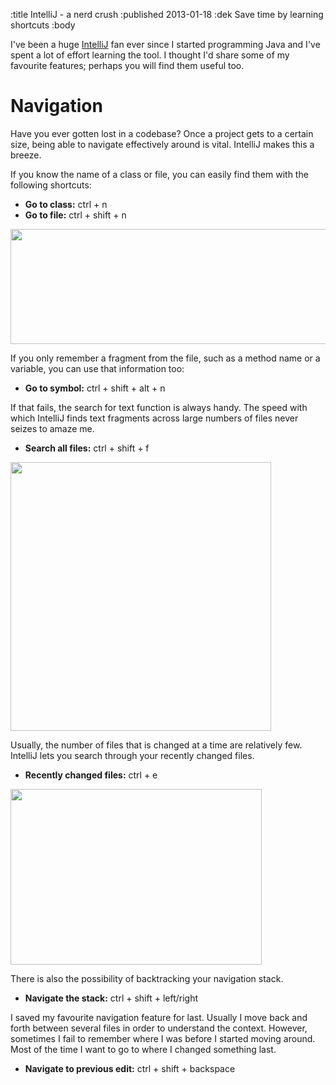 :title IntelliJ - a nerd crush
:published 2013-01-18
:dek Save time by learning shortcuts
:body

I've been a huge [IntelliJ](http://www.jetbrains.com/idea) fan ever since I started programming Java and I've spent a lot of effort learning the tool. I thought I'd share some of my favourite features; perhaps you will find them useful too.

Navigation
===========
Have you ever gotten lost in a codebase? Once a project gets to a certain size, being able to navigate effectively around is vital. IntelliJ makes this a breeze.

If you know the name of a class or file, you can easily find them with the following shortcuts: 

* **Go to class:** ctrl + n
* **Go to file:** ctrl + shift + n

<img src="/images/intellij/file.png" width=694 height=184 >

If you only remember a fragment from the file, such as a method name or a variable, you can use that information too:

* **Go to symbol:** ctrl + shift + alt + n

If that fails, the search for text function is always handy. The speed with which IntelliJ finds text fragments across large numbers of files never seizes to amaze me.  

* **Search all files:** ctrl + shift + f

<img src="/images/intellij/find.png" width=417 height=430 >

Usually, the number of files that is changed at a time are relatively few. IntelliJ lets you search through your recently changed files.

* **Recently changed files:** ctrl + e

<img src="/images/intellij/recent.png" width=402 height=281 >

There is also the possibility of backtracking your navigation stack.

* **Navigate the stack:** ctrl + shift + left/right

I saved my favourite navigation feature for last. Usually I  move back and forth between several files in order to understand the context. However, sometimes I fail to remember where I was before I started moving around. Most of the time I want to go to where I changed something last.

* **Navigate to previous edit:** ctrl + shift + backspace